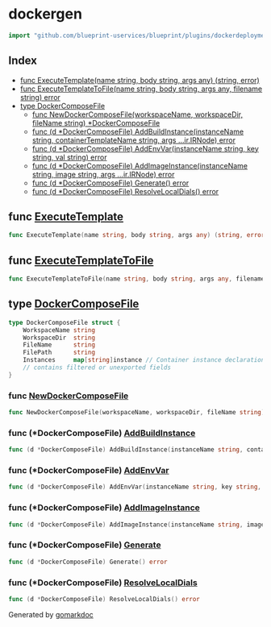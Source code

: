 <!-- Code generated by gomarkdoc. DO NOT EDIT -->

# dockergen

```go
import "github.com/blueprint-uservices/blueprint/plugins/dockerdeployment/dockergen"
```

## Index

- [func ExecuteTemplate\(name string, body string, args any\) \(string, error\)](<#ExecuteTemplate>)
- [func ExecuteTemplateToFile\(name string, body string, args any, filename string\) error](<#ExecuteTemplateToFile>)
- [type DockerComposeFile](<#DockerComposeFile>)
  - [func NewDockerComposeFile\(workspaceName, workspaceDir, fileName string\) \*DockerComposeFile](<#NewDockerComposeFile>)
  - [func \(d \*DockerComposeFile\) AddBuildInstance\(instanceName string, containerTemplateName string, args ...ir.IRNode\) error](<#DockerComposeFile.AddBuildInstance>)
  - [func \(d \*DockerComposeFile\) AddEnvVar\(instanceName string, key string, val string\) error](<#DockerComposeFile.AddEnvVar>)
  - [func \(d \*DockerComposeFile\) AddImageInstance\(instanceName string, image string, args ...ir.IRNode\) error](<#DockerComposeFile.AddImageInstance>)
  - [func \(d \*DockerComposeFile\) Generate\(\) error](<#DockerComposeFile.Generate>)
  - [func \(d \*DockerComposeFile\) ResolveLocalDials\(\) error](<#DockerComposeFile.ResolveLocalDials>)


<a name="ExecuteTemplate"></a>
## func [ExecuteTemplate](<https://github.com/blueprint-uservices/blueprint/blob/main/plugins/dockerdeployment/dockergen/template.go#L17>)

```go
func ExecuteTemplate(name string, body string, args any) (string, error)
```



<a name="ExecuteTemplateToFile"></a>
## func [ExecuteTemplateToFile](<https://github.com/blueprint-uservices/blueprint/blob/main/plugins/dockerdeployment/dockergen/template.go#L21>)

```go
func ExecuteTemplateToFile(name string, body string, args any, filename string) error
```



<a name="DockerComposeFile"></a>
## type [DockerComposeFile](<https://github.com/blueprint-uservices/blueprint/blob/main/plugins/dockerdeployment/dockergen/dockercompose.go#L18-L26>)



```go
type DockerComposeFile struct {
    WorkspaceName string
    WorkspaceDir  string
    FileName      string
    FilePath      string
    Instances     map[string]instance // Container instance declarations
    // contains filtered or unexported fields
}
```

<a name="NewDockerComposeFile"></a>
### func [NewDockerComposeFile](<https://github.com/blueprint-uservices/blueprint/blob/main/plugins/dockerdeployment/dockergen/dockercompose.go#L37>)

```go
func NewDockerComposeFile(workspaceName, workspaceDir, fileName string) *DockerComposeFile
```



<a name="DockerComposeFile.AddBuildInstance"></a>
### func \(\*DockerComposeFile\) [AddBuildInstance](<https://github.com/blueprint-uservices/blueprint/blob/main/plugins/dockerdeployment/dockergen/dockercompose.go#L61>)

```go
func (d *DockerComposeFile) AddBuildInstance(instanceName string, containerTemplateName string, args ...ir.IRNode) error
```



<a name="DockerComposeFile.AddEnvVar"></a>
### func \(\*DockerComposeFile\) [AddEnvVar](<https://github.com/blueprint-uservices/blueprint/blob/main/plugins/dockerdeployment/dockergen/dockercompose.go#L65>)

```go
func (d *DockerComposeFile) AddEnvVar(instanceName string, key string, val string) error
```



<a name="DockerComposeFile.AddImageInstance"></a>
### func \(\*DockerComposeFile\) [AddImageInstance](<https://github.com/blueprint-uservices/blueprint/blob/main/plugins/dockerdeployment/dockergen/dockercompose.go#L57>)

```go
func (d *DockerComposeFile) AddImageInstance(instanceName string, image string, args ...ir.IRNode) error
```



<a name="DockerComposeFile.Generate"></a>
### func \(\*DockerComposeFile\) [Generate](<https://github.com/blueprint-uservices/blueprint/blob/main/plugins/dockerdeployment/dockergen/dockercompose.go#L49>)

```go
func (d *DockerComposeFile) Generate() error
```



<a name="DockerComposeFile.ResolveLocalDials"></a>
### func \(\*DockerComposeFile\) [ResolveLocalDials](<https://github.com/blueprint-uservices/blueprint/blob/main/plugins/dockerdeployment/dockergen/dockercompose.go#L135>)

```go
func (d *DockerComposeFile) ResolveLocalDials() error
```



Generated by [gomarkdoc](<https://github.com/princjef/gomarkdoc>)
